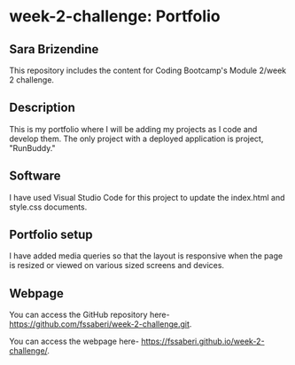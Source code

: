 # week-2-challenge: Portfolio
## Sara Brizendine

This repository includes the content for Coding Bootcamp's Module 2/week 2 challenge.

## Description
This is my portfolio where I will be adding my projects as I code and develop them. The only project with a deployed application is project, "RunBuddy."

## Software
I have used Visual Studio Code for this project to update the index.html and style.css documents. 


## Portfolio setup
I have added media queries so that the layout is responsive when the page is resized or viewed on various sized screens and devices. 

## Webpage
You can access the GitHub repository here- https://github.com/fssaberi/week-2-challenge.git.

You can access the webpage here- https://fssaberi.github.io/week-2-challenge/.
